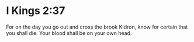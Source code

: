 # I Kings 2:37

For on the day you go out and cross the brook Kidron, know for certain that you shall die. Your blood shall be on your own head.
